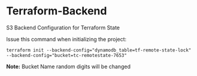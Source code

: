 # Terraform-Backend
S3 Backend Configuration for Terraform State

Issue this command when initializing the project:

`terraform init --backend-config="dynamodb_table=tf-remote-state-lock" --backend-config="bucket=tc-remotestate-7653"`

__Note:__ Bucket Name random digits will be changed
